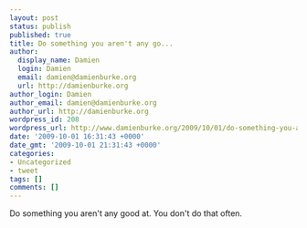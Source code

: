 ```yaml
---
layout: post
status: publish
published: true
title: Do something you aren't any go...
author:
  display_name: Damien
  login: Damien
  email: damien@damienburke.org
  url: http://damienburke.org
author_login: Damien
author_email: damien@damienburke.org
author_url: http://damienburke.org
wordpress_id: 208
wordpress_url: http://www.damienburke.org/2009/10/01/do-something-you-arent-any-go/
date: '2009-10-01 16:31:43 +0000'
date_gmt: '2009-10-01 21:31:43 +0000'
categories:
- Uncategorized
- tweet
tags: []
comments: []
---
```

<p>Do something you aren't any good at. You don't do that often.</p>
